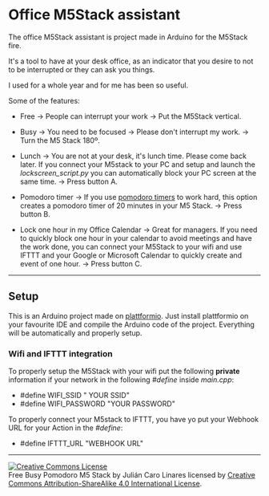 # Office M5Stack assistant

The office M5Stack assistant is project made in Arduino for the M5Stack fire.

It's a tool to have at your desk office, as an indicator that you desire to not
to be interrupted or they can ask you things.

I used for a whole year and for me has been so useful.

Some of the features:

* Free -> People can interrupt your work -> Put the M5Stack vertical.
* Busy -> You need to be focused -> Please don't interrupt my work. -> Turn the M5 Stack 180º.
* Lunch -> You are not at your desk, it's lunch time. Please come back later. If you connect your M5stack to your PC and setup and launch the *lockscreen_script.py* you can automatically block your PC screen at the same time. -> Press button A.

* Pomodoro timer -> If you use [pomodoro timers](https://en.wikipedia.org/wiki/Pomodoro_Technique) to work hard, this option creates a pomodoro timer of 20 minutes in your M5 Stack. -> Press button B.

* Lock one hour in my Office Calendar -> Great for managers. If you need to quickly block one hour in your calendar to avoid meetings and have the work done, you can connect your M5Stack to your wifi and use IFTTT and your Google or Microsoft Calendar to quickly create and event of one hour. -> Press button C.

***
## Setup

This is an Arduino project made on [plattformio](https://platformio.org). Just install plattformio on your favourite IDE and compile the Arduino code of the project. Everything will be automatically and properly setup.

### Wifi and IFTTT integration

To properly setup the M5Stack with your wifi put the following **private** information if your network in the following *#define* inside *main.cpp*:

* #define WIFI_SSID " YOUR SSID"
* #define WIFI_PASSWORD "YOUR PASSWORD"

To properly connect your M5stack to IFTTT, you have yo put your Webhook URL for your Action in the *#define*:

* #define IFTTT_URL "WEBHOOK URL"

***

<a rel="license" href="http://creativecommons.org/licenses/by-sa/4.0/"><img alt="Creative Commons License " style="border-width:0" src="https://i.creativecommons.org/l/by-sa/4.0/88x31.png" /></a><br /><span xmlns:dct="http://purl.org/dc/terms/" property="dct:title">Free Busy Pomodoro M5 Stack</span> by <span xmlns:cc="http://creativecommons.org/ns#" property="cc:attributionName">Julián Caro Linares</span> licensed by <a rel="license" href="http://creativecommons.org/licenses/by-sa/4.0/">Creative Commons Attribution-ShareAlike 4.0 International License</a>.<br /><br />
